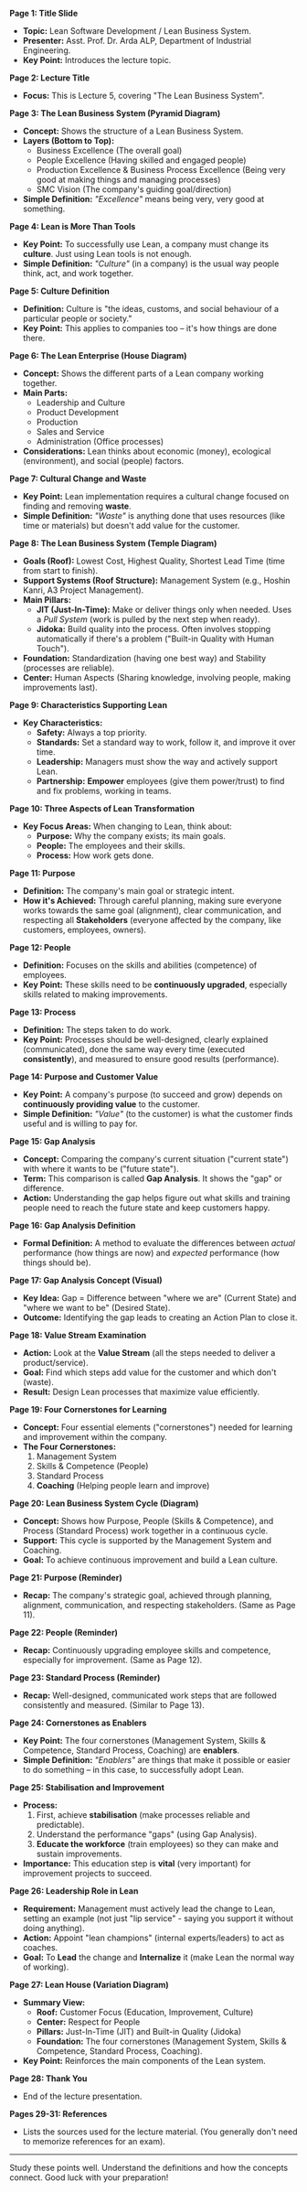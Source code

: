 

**Page 1: Title Slide**
*   **Topic:** Lean Software Development / Lean Business System.
*   **Presenter:** Asst. Prof. Dr. Arda ALP, Department of Industrial Engineering.
*   **Key Point:** Introduces the lecture topic.

**Page 2: Lecture Title**
*   **Focus:** This is Lecture 5, covering "The Lean Business System".

**Page 3: The Lean Business System (Pyramid Diagram)**
*   **Concept:** Shows the structure of a Lean Business System.
*   **Layers (Bottom to Top):**
    *   Business Excellence (The overall goal)
    *   People Excellence (Having skilled and engaged people)
    *   Production Excellence & Business Process Excellence (Being very good at making things and managing processes)
    *   SMC Vision (The company's guiding goal/direction)
*   **Simple Definition:** *"Excellence"* means being very, very good at something.

**Page 4: Lean is More Than Tools**
*   **Key Point:** To successfully use Lean, a company must change its **culture**. Just using Lean tools is not enough.
*   **Simple Definition:** *"Culture"* (in a company) is the usual way people think, act, and work together.

**Page 5: Culture Definition**
*   **Definition:** Culture is "the ideas, customs, and social behaviour of a particular people or society."
*   **Key Point:** This applies to companies too – it's how things are done there.

**Page 6: The Lean Enterprise (House Diagram)**
*   **Concept:** Shows the different parts of a Lean company working together.
*   **Main Parts:**
    *   Leadership and Culture
    *   Product Development
    *   Production
    *   Sales and Service
    *   Administration (Office processes)
*   **Considerations:** Lean thinks about economic (money), ecological (environment), and social (people) factors.

**Page 7: Cultural Change and Waste**
*   **Key Point:** Lean implementation requires a cultural change focused on finding and removing **waste**.
*   **Simple Definition:** *"Waste"* is anything done that uses resources (like time or materials) but doesn't add value for the customer.

**Page 8: The Lean Business System (Temple Diagram)**
*   **Goals (Roof):** Lowest Cost, Highest Quality, Shortest Lead Time (time from start to finish).
*   **Support Systems (Roof Structure):** Management System (e.g., Hoshin Kanri, A3 Project Management).
*   **Main Pillars:**
    *   **JIT (Just-In-Time):** Make or deliver things only when needed. Uses a *Pull System* (work is pulled by the next step when ready).
    *   **Jidoka:** Build quality into the process. Often involves stopping automatically if there's a problem ("Built-in Quality with Human Touch").
*   **Foundation:** Standardization (having one best way) and Stability (processes are reliable).
*   **Center:** Human Aspects (Sharing knowledge, involving people, making improvements last).

**Page 9: Characteristics Supporting Lean**
*   **Key Characteristics:**
    *   **Safety:** Always a top priority.
    *   **Standards:** Set a standard way to work, follow it, and improve it over time.
    *   **Leadership:** Managers must show the way and actively support Lean.
    *   **Partnership:** **Empower** employees (give them power/trust) to find and fix problems, working in teams.

**Page 10: Three Aspects of Lean Transformation**
*   **Key Focus Areas:** When changing to Lean, think about:
    *   **Purpose:** Why the company exists; its main goals.
    *   **People:** The employees and their skills.
    *   **Process:** How work gets done.

**Page 11: Purpose**
*   **Definition:** The company's main goal or strategic intent.
*   **How it's Achieved:** Through careful planning, making sure everyone works towards the same goal (alignment), clear communication, and respecting all **Stakeholders** (everyone affected by the company, like customers, employees, owners).

**Page 12: People**
*   **Definition:** Focuses on the skills and abilities (competence) of employees.
*   **Key Point:** These skills need to be **continuously upgraded**, especially skills related to making improvements.

**Page 13: Process**
*   **Definition:** The steps taken to do work.
*   **Key Point:** Processes should be well-designed, clearly explained (communicated), done the same way every time (executed **consistently**), and measured to ensure good results (performance).

**Page 14: Purpose and Customer Value**
*   **Key Point:** A company's purpose (to succeed and grow) depends on **continuously providing value** to the customer.
*   **Simple Definition:** *"Value"* (to the customer) is what the customer finds useful and is willing to pay for.

**Page 15: Gap Analysis**
*   **Concept:** Comparing the company's current situation ("current state") with where it wants to be ("future state").
*   **Term:** This comparison is called **Gap Analysis**. It shows the "gap" or difference.
*   **Action:** Understanding the gap helps figure out what skills and training people need to reach the future state and keep customers happy.

**Page 16: Gap Analysis Definition**
*   **Formal Definition:** A method to evaluate the differences between *actual* performance (how things are now) and *expected* performance (how things should be).

**Page 17: Gap Analysis Concept (Visual)**
*   **Key Idea:** Gap = Difference between "where we are" (Current State) and "where we want to be" (Desired State).
*   **Outcome:** Identifying the gap leads to creating an Action Plan to close it.

**Page 18: Value Stream Examination**
*   **Action:** Look at the **Value Stream** (all the steps needed to deliver a product/service).
*   **Goal:** Find which steps add value for the customer and which don't (waste).
*   **Result:** Design Lean processes that maximize value efficiently.

**Page 19: Four Cornerstones for Learning**
*   **Concept:** Four essential elements ("cornerstones") needed for learning and improvement within the company.
*   **The Four Cornerstones:**
    1.  Management System
    2.  Skills & Competence (People)
    3.  Standard Process
    4.  **Coaching** (Helping people learn and improve)

**Page 20: Lean Business System Cycle (Diagram)**
*   **Concept:** Shows how Purpose, People (Skills & Competence), and Process (Standard Process) work together in a continuous cycle.
*   **Support:** This cycle is supported by the Management System and Coaching.
*   **Goal:** To achieve continuous improvement and build a Lean culture.

**Page 21: Purpose (Reminder)**
*   **Recap:** The company's strategic goal, achieved through planning, alignment, communication, and respecting stakeholders. (Same as Page 11).

**Page 22: People (Reminder)**
*   **Recap:** Continuously upgrading employee skills and competence, especially for improvement. (Same as Page 12).

**Page 23: Standard Process (Reminder)**
*   **Recap:** Well-designed, communicated work steps that are followed consistently and measured. (Similar to Page 13).

**Page 24: Cornerstones as Enablers**
*   **Key Point:** The four cornerstones (Management System, Skills & Competence, Standard Process, Coaching) are **enablers**.
*   **Simple Definition:** *"Enablers"* are things that make it possible or easier to do something – in this case, to successfully adopt Lean.

**Page 25: Stabilisation and Improvement**
*   **Process:**
    1.  First, achieve **stabilisation** (make processes reliable and predictable).
    2.  Understand the performance "gaps" (using Gap Analysis).
    3.  **Educate the workforce** (train employees) so they can make and sustain improvements.
*   **Importance:** This education step is **vital** (very important) for improvement projects to succeed.

**Page 26: Leadership Role in Lean**
*   **Requirement:** Management must actively lead the change to Lean, setting an example (not just "lip service" - saying you support it without doing anything).
*   **Action:** Appoint "lean champions" (internal experts/leaders) to act as coaches.
*   **Goal:** To **Lead** the change and **Internalize** it (make Lean the normal way of working).

**Page 27: Lean House (Variation Diagram)**
*   **Summary View:**
    *   **Roof:** Customer Focus (Education, Improvement, Culture)
    *   **Center:** Respect for People
    *   **Pillars:** Just-In-Time (JIT) and Built-in Quality (Jidoka)
    *   **Foundation:** The four cornerstones (Management System, Skills & Competence, Standard Process, Coaching).
*   **Key Point:** Reinforces the main components of the Lean system.

**Page 28: Thank You**
*   End of the lecture presentation.

**Pages 29-31: References**
*   Lists the sources used for the lecture material. (You generally don't need to memorize references for an exam).

---

Study these points well. Understand the definitions and how the concepts connect. Good luck with your preparation!
